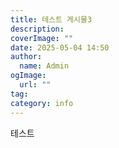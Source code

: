 ```yaml
---
title: 테스트 게시물3
description: 
coverImage: ""
date: 2025-05-04 14:50
author:
  name: Admin
ogImage:
  url: ""
tag: 
category: info
---
```


테스트